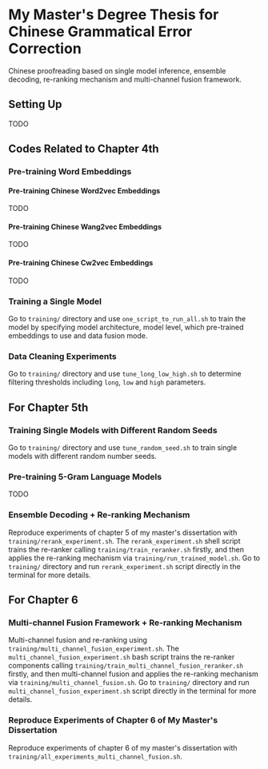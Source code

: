 # My Master's Degree Thesis for Chinese Grammatical Error Correction
Chinese proofreading based on single model inference, ensemble decoding, re-ranking mechanism and multi-channel fusion framework.

## Setting Up
TODO

## Codes Related to Chapter 4th

### Pre-training Word Embeddings

#### Pre-training Chinese Word2vec Embeddings
TODO

#### Pre-training Chinese Wang2vec Embeddings
TODO

#### Pre-training Chinese Cw2vec Embeddings
TODO

### Training a Single Model
Go to `training/` directory and use `one_script_to_run_all.sh` to train the model by specifying model architecture, model level, which pre-trained embeddings to use and data fusion mode.

### Data Cleaning Experiments
Go to `training/` directory and use `tune_long_low_high.sh` to determine filtering thresholds including `long`, `low` and `high` parameters.


## For Chapter 5th

### Training Single Models with Different Random Seeds
Go to `training/` directory and use `tune_random_seed.sh` to train single models with different random number seeds.

### Pre-training 5-Gram Language Models
TODO

### Ensemble Decoding + Re-ranking Mechanism
Reproduce experiments of chapter 5 of my master's dissertation with `training/rerank_experiment.sh`. The `rerank_experiment.sh` shell script trains the re-ranker calling `training/train_reranker.sh` firstly, and then applies the re-ranking mechanism via `training/run_trained_model.sh`. Go to `training/` directory and run `rerank_experiment.sh` script directly in the terminal for more details.


## For Chapter 6

### Multi-channel Fusion Framework + Re-ranking Mechanism
Multi-channel fusion and re-ranking using `training/multi_channel_fusion_experiment.sh`. The `multi_channel_fusion_experiment.sh` bash script trains the re-ranker components calling `training/train_multi_channel_fusion_reranker.sh` firstly, and then multi-channel fusion and applies the re-ranking mechanism via `training/multi_channel_fusion.sh`. Go to `training/` directory and run `multi_channel_fusion_experiment.sh` script directly in the terminal for more details.

### Reproduce Experiments of Chapter 6 of My Master's Dissertation
Reproduce experiments of chapter 6 of my master's dissertation with `training/all_experiments_multi_channel_fusion.sh`.

